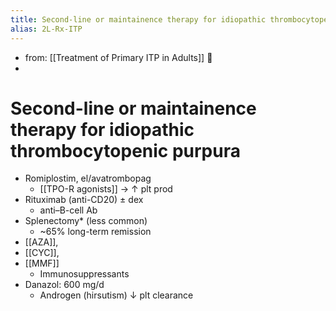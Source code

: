 ```yaml
---
title: Second-line or maintainence therapy for idiopathic thrombocytopenic purpura
alias: 2L-Rx-ITP
---
```


- from: [[Treatment of Primary ITP in Adults]] 󰒖
- 
# Second-line or maintainence therapy for idiopathic thrombocytopenic purpura

- Romiplostim, el/avatrombopag
  - [[TPO-R agonists]] → ↑ plt prod
- Rituximab (anti-CD20) ± dex
  - anti–B-cell Ab
- Splenectomy\* (less common)
  - ~65% long-term remission
- [[AZA]], 
- [[CYC]], 
- [[MMF]]
    - Immunosuppressants
- Danazol: 600 mg/d
    - Androgen (hirsutism) ↓ plt clearance
